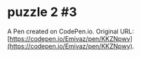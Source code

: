 # puzzle 2 #3

A Pen created on CodePen.io. Original URL: [https://codepen.io/Emivaz/pen/KKZNpwv](https://codepen.io/Emivaz/pen/KKZNpwv).

